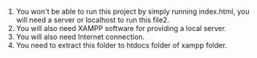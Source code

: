 1. You won't be able to run this project by simply running index.html, you will need a server or localhost to run this file2.
2. You will also need XAMPP software for providing a local server.
3. You will also need Internet connection.
4. You need to extract this folder to htdocs folder of xampp folder.
